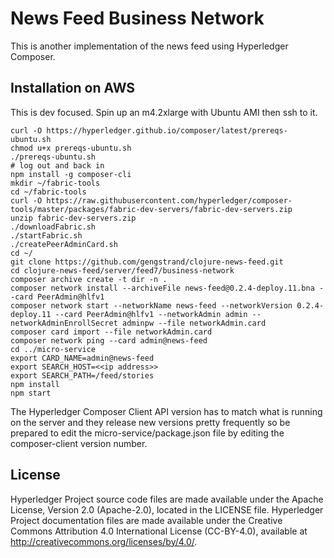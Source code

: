 # News Feed Business Network

This is another implementation of the news feed using Hyperledger Composer.

## Installation on AWS
This is dev focused. Spin up an m4.2xlarge with Ubuntu AMI then ssh to it.
```
curl -O https://hyperledger.github.io/composer/latest/prereqs-ubuntu.sh
chmod u+x prereqs-ubuntu.sh
./prereqs-ubuntu.sh
# log out and back in
npm install -g composer-cli
mkdir ~/fabric-tools
cd ~/fabric-tools
curl -O https://raw.githubusercontent.com/hyperledger/composer-tools/master/packages/fabric-dev-servers/fabric-dev-servers.zip
unzip fabric-dev-servers.zip
./downloadFabric.sh
./startFabric.sh 
./createPeerAdminCard.sh 
cd ~/
git clone https://github.com/gengstrand/clojure-news-feed.git
cd clojure-news-feed/server/feed7/business-network
composer archive create -t dir -n .
composer network install --archiveFile news-feed@0.2.4-deploy.11.bna --card PeerAdmin@hlfv1
composer network start --networkName news-feed --networkVersion 0.2.4-deploy.11 --card PeerAdmin@hlfv1 --networkAdmin admin --networkAdminEnrollSecret adminpw --file networkAdmin.card
composer card import --file networkAdmin.card
composer network ping --card admin@news-feed
cd ../micro-service
export CARD_NAME=admin@news-feed 
export SEARCH_HOST=<<ip address>>
export SEARCH_PATH=/feed/stories
npm install
npm start
```

The Hyperledger Composer Client API version has to match what is running on the server and they release new versions pretty frequently so be prepared to edit the micro-service/package.json file by editing the composer-client version number.

## License <a name="license"></a>
Hyperledger Project source code files are made available under the Apache License, Version 2.0 (Apache-2.0), located in the LICENSE file. Hyperledger Project documentation files are made available under the Creative Commons Attribution 4.0 International License (CC-BY-4.0), available at http://creativecommons.org/licenses/by/4.0/.

